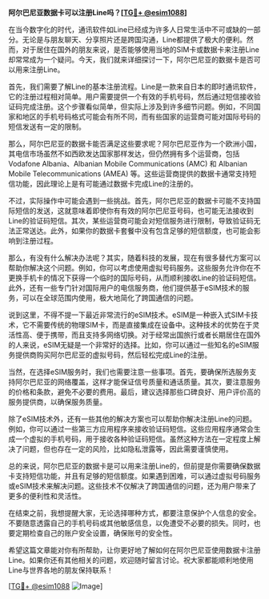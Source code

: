 **阿尔巴尼亚数据卡可以注册Line吗？[[TG💪+ @esim1088](https://t.me/s/esim1088)]**

在当今数字化的时代，通讯软件如Line已经成为许多人日常生活中不可或缺的一部分。无论是与朋友聊天、分享照片还是跨国沟通，Line都提供了极大的便利。然而，对于居住在国外的朋友来说，是否能够使用当地的SIM卡或数据卡来注册Line却常常成为一个疑问。今天，我们就来详细探讨一下，阿尔巴尼亚的数据卡是否可以用来注册Line。

首先，我们需要了解Line的基本注册流程。Line是一款来自日本的即时通讯软件，它的注册过程相对简单。用户需要提供一个有效的手机号码，然后通过短信接收验证码完成注册。这个步骤看似简单，但实际上涉及到许多细节问题。例如，不同国家和地区的手机号码格式可能会有所不同，而有些国家的运营商可能对国际号码的短信发送有一定的限制。

那么，阿尔巴尼亚的数据卡能否满足这些要求呢？阿尔巴尼亚作为一个欧洲小国，其电信市场虽然不如西欧发达国家那样发达，但仍然拥有多个运营商，包括Vodafone Albania、Albanian Mobile Communications (AMC) 和 Albanian Mobile Telecommunications (AMEA) 等。这些运营商提供的数据卡通常支持短信功能，因此理论上是有可能通过数据卡完成Line的注册的。

不过，实际操作中可能会遇到一些挑战。首先，阿尔巴尼亚的数据卡可能不支持国际短信的发送，这就意味着即使你有有效的阿尔巴尼亚号码，也可能无法接收到Line的验证码短信。其次，某些运营商可能会对短信服务进行限制，导致验证码无法正常送达。此外，如果你的数据卡套餐中没有包含足够的短信额度，也可能会影响到注册过程。

那么，有没有什么解决办法呢？其实，随着科技的发展，现在有很多替代方案可以帮助你解决这个问题。例如，你可以考虑使用虚拟号码服务。这些服务允许你在不更换手机卡的情况下获得一个临时的国际号码，从而顺利接收Line的验证码短信。此外，还有一些专门针对国际用户的电信服务商，他们提供基于eSIM技术的服务，可以在全球范围内使用，极大地简化了跨国通信的问题。

说到这里，不得不提一下最近非常流行的eSIM技术。eSIM是一种嵌入式SIM卡技术，它不需要传统的物理SIM卡，而是直接集成在设备中。这种技术的优势在于灵活性高、便于携带，而且支持多网络切换。对于经常出国旅行或者长期居住在国外的人来说，eSIM无疑是一个非常好的选择。比如，你可以通过一些知名的eSIM服务提供商购买阿尔巴尼亚的虚拟号码，然后轻松完成Line的注册。

当然，在选择eSIM服务时，我们也需要注意一些事项。首先，要确保所选服务支持阿尔巴尼亚的网络覆盖，这样才能保证信号质量和通话质量。其次，要注意服务的价格和条款，避免不必要的费用。最后，建议选择那些口碑良好、用户评价高的服务提供商，以确保服务质量。

除了eSIM技术外，还有一些其他的解决方案也可以帮助你解决注册Line的问题。例如，你可以通过一些第三方应用程序来接收验证码短信。这些应用程序通常会生成一个虚拟的手机号码，用于接收各种验证码短信。虽然这种方法在一定程度上解决了问题，但也存在一定的风险，比如隐私泄露等，因此需要谨慎使用。

总的来说，阿尔巴尼亚的数据卡是可以用来注册Line的，但前提是你需要确保数据卡支持短信功能，并且有足够的短信额度。如果遇到困难，可以通过虚拟号码服务或eSIM技术来解决问题。这些技术不仅解决了跨国通信的问题，还为用户带来了更多的便利性和灵活性。

在结束之前，我想提醒大家，无论选择哪种方式，都要注意保护个人信息的安全。不要随意透露自己的手机号码或其他敏感信息，以免遭受不必要的损失。同时，也要定期检查自己的账户安全设置，确保账号的安全性。

希望这篇文章能对你有所帮助，让你更好地了解如何在阿尔巴尼亚使用数据卡注册Line。如果你还有其他相关的问题，欢迎随时留言讨论。祝大家都能顺利地使用Line与世界各地的朋友保持联系！

[[TG💪+ @esim1088](https://t.me/s/esim1088) ![Image](https://i.postimg.cc/4NQfJmqS/Snipaste-2025-05-13-00-14-12.png)]